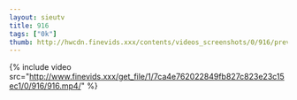 ```yaml
--- 
layout: sieutv
title: 916
tags: ["0k"]
thumb: http://hwcdn.finevids.xxx/contents/videos_screenshots/0/916/preview.mp4.jpg
---
```

{% include video src="http://www.finevids.xxx/get_file/1/7ca4e762022849fb827c823e23c15ec1/0/916/916.mp4/" %} 
